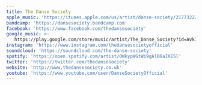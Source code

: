 ```yaml
---
title: The Danse Society
apple_music: 'https://itunes.apple.com/us/artist/danse-society/217732223'
bandcamp: 'https://dansesociety.bandcamp.com'
facebook: 'https://www.facebook.com/thedansesociety'
google_music: >-
   https://play.google.com/store/music/artist/The_Danse_Society?id=Avk7ycu6owz4ccfmeoss5fv7k5q
instagram: 'https://www.instagram.com/thedansesocietyofficial'
soundcloud: 'https://soundcloud.com/the-danse-society'
spotify: 'https://open.spotify.com/artist/0WkypWGtWi9gAlB6aIKESl'
twitter: 'https://twitter.com/thedansesociety'
website: 'http://www.thedansesociety.co.uk'
youtube: 'https://www.youtube.com/user/DanseSocietyOfficial'
---
```

